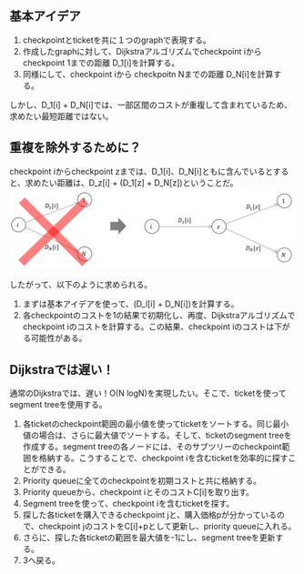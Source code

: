 ## 基本アイデア
1. checkpointとticketを共に１つのgraphで表現する。
2. 作成したgraphに対して、Dijkstraアルゴリズムでcheckpoint iからcheckpoint 1までの距離 D_1[i]を計算する。
3. 同様にして、checkpoint iから checkpoitn Nまでの距離 D_N[i]を計算する。

しかし、D_1[i] + D_N[i]では、一部区間のコストが重複して含まれているため、求めたい最短距離ではない。

## 重複を除外するために？
checkpoint iからcheckpoint zまでは、D_1[i]、D_N[i]ともに含んでいるとすると、求めたい距離は、D_z[i] + (D_1[z] + D_N[z])ということだ。
![image](images/distance_to_avoid_duplicates.png)

したがって、以下のように求められる。
1. まずは基本アイデアを使って、(D_l[i] + D_N[i])を計算する。
2. 各checkpointのコストを1の結果で初期化し、再度、Dijkstraアルゴリズムでcheckpoint iのコストを計算する。この結果、checkpoint iのコストは下がる可能性がある。

## Dijkstraでは遅い！
通常のDijkstraでは、遅い！O(N logN)を実現したい。そこで、ticketを使ってsegment treeを使用する。
1. 各ticketのcheckpoint範囲の最小値を使ってticketをソートする。同じ最小値の場合は、さらに最大値でソートする。そして、ticketのsegment treeを作成する。segment treeの各ノードには、そのサブツリーのcheckpoint範囲を格納する。こうすることで、checkpoint iを含むticketを効率的に探すことができる。
2. Priority queueに全てのcheckpointを初期コストと共に格納する。
3. Priority queueから、checkpoint iとそのコストC[i]を取り出す。
4. Segment treeを使って、checkpoint iを含むticketを探す。
5. 探した各ticketを購入できるcheckpoint jと、購入価格pが分かっているので、checkpoint jのコストをC[i]+pとして更新し、priority queueに入れる。
6. さらに、探した各ticketの範囲を最大値を-1にし、segment treeを更新する。
7. 3へ戻る。
